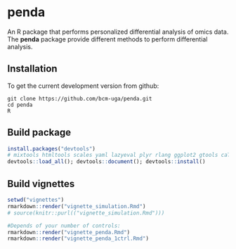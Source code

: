 # penda

An R package that performs personalized differential analysis of omics data.
The __penda__ package provide different methods to perform differential analysis.

## Installation

To get the current development version from github:

```
git clone https://github.com/bcm-uga/penda.git
cd penda 
R
```


## Build package

```R
install.packages("devtools")
# mixtools htmltools scales yaml lazyeval plyr rlang ggplot2 gtools caTools KernSmooth
devtools::load_all(); devtools::document(); devtools::install()
```
## Build vignettes

```R
setwd("vignettes")
rmarkdown::render("vignette_simulation.Rmd")
# source(knitr::purl(("vignette_simulation.Rmd")))

#Depends of your number of controls:
rmarkdown::render("vignette_penda.Rmd")
rmarkdown::render("vignette_penda_1ctrl.Rmd")

```

